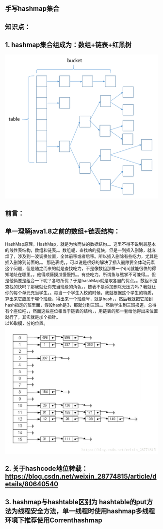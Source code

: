 ## 手写hashmap集合
## 知识点：
##  1. hashmap集合组成为：数组+链表+红黑树
![Image text](https://github.com/zhoyou/zhoyou-hashmap/raw/master/img/616953-20160304192851940-1880633940.png)  
##  前言：
##    单一理解java1.8之前的数组+链表结构：  
HashMap原理。HashMap，就是为快而快的数据结构。。这里不得不说到最基本的线性表结构，数组和链表。。数组呢，查找啥的挺快，但是一到插入删除，就麻烦了，涉及到一波调换位置，全体前移或者后移。所以插入删除有些吃力，尤其是插入删除到前面的。。 那链表呢，，可以说是很好的解决了插入删除要全体动元素这个问题，但是随之而来的就是查找吃力，不是像数组那样一个i[n]就能很快的得知地址在哪里。。他得顺藤摸瓜慢慢捋。。有些吃力。所谓鱼与熊掌不可兼得。。但是他俩要是组合一下呢？各取所优？于是hashMap就是取各自的优点。。数组不是查找的快吗？那我就让你充当班级的角色，，链表不是添加删除无压力吗？我就让你的每个单元充当学生。。每当一个学生入校的时候，我就根据这个学生的特质，算出来它应属于哪个班级，得出来一个班级号，就是hash，，然后我就把它加到hash指定的班里面，假设hash是3，那就分到三班。。然后学生到三班报道，总得有个座位吧，，然而这些座位相当于链表的结构，，用链表的那一套给他得出来位置就行了，其实就是加个指针。  
以16取模，分的位置。
![Image text](https://github.com/zhoyou/zhoyou-hashmap/raw/master/img/20180610170257689.png)  
##  2. 关于hashcode地位转载：https://blog.csdn.net/weixin_28774815/article/details/80640540  
##  3. hashmap与hashtable区别为  hashtable的put方法为线程安全方法，单一线程时使用hashmap多线程环境下推荐使用Correnthashmap

